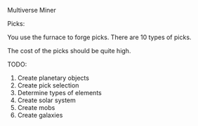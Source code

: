Multiverse Miner

Picks:

You use the furnace to forge picks. There are 10 types of picks.

The cost of the picks should be quite high.


TODO:
1) Create planetary objects
2) Create pick selection
3) Determine types of elements
4) Create solar system
5) Create mobs
6) Create galaxies
